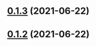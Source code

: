 ## [0.1.3](https://github.com/hadnet/TabBar/compare/0.1.2...v0.1.3) (2021-06-22)

## [0.1.2](https://github.com/hadnet/TabBar/compare/0.1.1...0.1.2) (2021-06-22)

